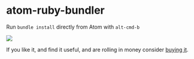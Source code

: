 # atom-ruby-bundler

Run `bundle install` directly from Atom with `alt-cmd-b`

![](http://f.cl.ly/items/2h3U3b3N461J421a2f2p/cero%202014-03-01%2003-53-42.jpg)

If you like it, and find it useful, and are rolling in money consider [buying it](https://gum.co/PdwU).

